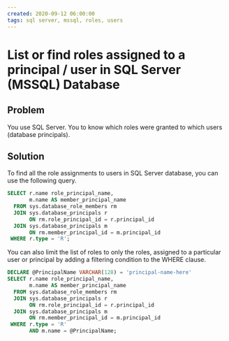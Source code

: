 ```yaml
---
created: 2020-09-12 06:00:00
tags: sql server, mssql, roles, users
---
```


# List or find roles assigned to a principal / user in SQL Server (MSSQL) Database

## Problem

You use SQL Server. You to know which roles were granted to which users (database principals).

## Solution

To find all the role assignments to users in SQL Server database, you can use the following query.

```sql
SELECT r.name role_principal_name, 
       m.name AS member_principal_name
  FROM sys.database_role_members rm 
  JOIN sys.database_principals r 
       ON rm.role_principal_id = r.principal_id
  JOIN sys.database_principals m 
       ON rm.member_principal_id = m.principal_id
 WHERE r.type = 'R';
```

You can also limit the list of roles to only the roles, assigned to a particular user or principal by adding a filtering condition to the WHERE clause.

```sql
DECLARE @PrincipalName VARCHAR(128) = 'principal-name-here'
SELECT r.name role_principal_name, 
       m.name AS member_principal_name
  FROM sys.database_role_members rm 
  JOIN sys.database_principals r 
       ON rm.role_principal_id = r.principal_id
  JOIN sys.database_principals m 
       ON rm.member_principal_id = m.principal_id
 WHERE r.type = 'R'
       AND m.name = @PrincipalName;
```

